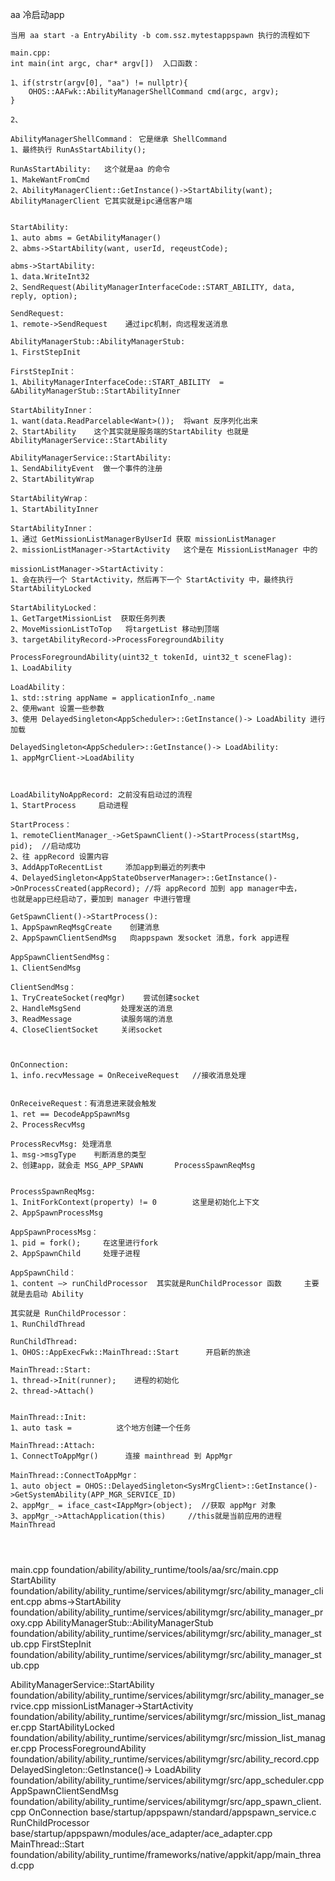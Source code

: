 
aa 冷启动app
```
当用 aa start -a EntryAbility -b com.ssz.mytestappspawn 执行的流程如下

main.cpp:
int main(int argc, char* argv[])  入口函数：

1、if(strstr(argv[0], "aa") != nullptr){
    OHOS::AAFwk::AbilityManagerShellCommand cmd(argc, argv);
}

2、

AbilityManagerShellCommand： 它是继承 ShellCommand
1、最终执行 RunAsStartAbility();   

RunAsStartAbility:   这个就是aa 的命令
1、MakeWantFromCmd
2、AbilityManagerClient::GetInstance()->StartAbility(want);   AbilityManagerClient 它其实就是ipc通信客户端


StartAbility:
1、auto abms = GetAbilityManager()
2、abms->StartAbility(want, userId, reqeustCode);

abms->StartAbility:
1、data.WriteInt32
2、SendRequest(AbilityManagerInterfaceCode::START_ABILITY, data, reply, option);

SendRequest:
1、remote->SendRequest    通过ipc机制，向远程发送消息

AbilityManagerStub::AbilityManagerStub:
1、FirstStepInit

FirstStepInit：
1、AbilityManagerInterfaceCode::START_ABILITY  = &AbilityManagerStub::StartAbilityInner

StartAbilityInner：
1、want(data.ReadParcelable<Want>());  将want 反序列化出来
2、StartAbility    这个其实就是服务端的StartAbility 也就是 AbilityManagerService::StartAbility

AbilityManagerService::StartAbility:
1、SendAbilityEvent  做一个事件的注册
2、StartAbilityWrap  

StartAbilityWrap：
1、StartAbilityInner

StartAbilityInner：
1、通过 GetMissionListManagerByUserId 获取 missionListManager
2、missionListManager->StartActivity   这个是在 MissionListManager 中的

missionListManager->StartActivity：
1、会在执行一个 StartActivity，然后再下一个 StartActivity 中，最终执行 StartAbilityLocked

StartAbilityLocked：
1、GetTargetMissionList  获取任务列表
2、MoveMissionListToTop   将targetList 移动到顶端
3、targetAbilityRecord->ProcessForegroundAbility

ProcessForegroundAbility(uint32_t tokenId, uint32_t sceneFlag):
1、LoadAbility

LoadAbility：
1、std::string appName = applicationInfo_.name
2、使用want 设置一些参数
3、使用 DelayedSingleton<AppScheduler>::GetInstance()-> LoadAbility 进行加载

DelayedSingleton<AppScheduler>::GetInstance()-> LoadAbility:
1、appMgrClient->LoadAbility



LoadAbilityNoAppRecord: 之前没有启动过的流程
1、StartProcess     启动进程

StartProcess：
1、remoteClientManager_->GetSpawnClient()->StartProcess(startMsg, pid);  //启动成功
2、往 appRecord 设置内容
3、AddAppToRecentList     添加app到最近的列表中
4、DelayedSingleton<AppStateObserverManager>::GetInstance()->OnProcessCreated(appRecord); //将 appRecord 加到 app manager中去，
也就是app已经启动了，要加到 manager 中进行管理

GetSpawnClient()->StartProcess():
1、AppSpawnReqMsgCreate    创建消息
2、AppSpawnClientSendMsg   向appspawn 发socket 消息，fork app进程

AppSpawnClientSendMsg：
1、ClientSendMsg         

ClientSendMsg：
1、TryCreateSocket(reqMgr)    尝试创建socket
2、HandleMsgSend         处理发送的消息
3、ReadMessage           读服务端的消息
4、CloseClientSocket     关闭socket



OnConnection: 
1、info.recvMessage = OnReceiveRequest   //接收消息处理


OnReceiveRequest：有消息进来就会触发
1、ret == DecodeAppSpawnMsg
2、ProcessRecvMsg    

ProcessRecvMsg: 处理消息
1、msg->msgType    判断消息的类型
2、创建app，就会走 MSG_APP_SPAWN       ProcessSpawnReqMsg 


ProcessSpawnReqMsg:
1、InitForkContext(property) != 0        这里是初始化上下文
2、AppSpawnProcessMsg       

AppSpawnProcessMsg：
1、pid = fork();     在这里进行fork
2、AppSpawnChild     处理子进程

AppSpawnChild：
1、content —> runChildProcessor  其实就是RunChildProcessor 函数     主要就是去启动 Ability

其实就是 RunChildProcessor：
1、RunChildThread  

RunChildThread:
1、OHOS::AppExecFwk::MainThread::Start      开启新的旅途

MainThread::Start:
1、thread->Init(runner);    进程的初始化
2、thread->Attach()


MainThread::Init:
1、auto task =          这个地方创建一个任务

MainThread::Attach:
1、ConnectToAppMgr()      连接 mainthread 到 AppMgr

MainThread::ConnectToAppMgr：
1、auto object = OHOS::DelayedSingleton<SysMrgClient>::GetInstance()->GetSystemAbility(APP_MGR_SERVICE_ID)
2、appMgr_ = iface_cast<IAppMgr>(object);  //获取 appMgr 对象
3、appMgr_->AttachApplication(this)     //this就是当前应用的进程MainThread




```
main.cpp    foundation/ability/ability_runtime/tools/aa/src/main.cpp
StartAbility    foundation/ability/ability_runtime/services/abilitymgr/src/ability_manager_client.cpp
abms->StartAbility  foundation/ability/ability_runtime/services/abilitymgr/src/ability_manager_proxy.cpp
AbilityManagerStub::AbilityManagerStub  foundation/ability/ability_runtime/services/abilitymgr/src/ability_manager_stub.cpp
FirstStepInit    foundation/ability/ability_runtime/services/abilitymgr/src/ability_manager_stub.cpp

AbilityManagerService::StartAbility   foundation/ability/ability_runtime/services/abilitymgr/src/ability_manager_service.cpp
missionListManager->StartActivity     foundation/ability/ability_runtime/services/abilitymgr/src/mission_list_manager.cpp
StartAbilityLocked           foundation/ability/ability_runtime/services/abilitymgr/src/mission_list_manager.cpp
ProcessForegroundAbility           foundation/ability/ability_runtime/services/abilitymgr/src/ability_record.cpp
DelayedSingleton<AppScheduler>::GetInstance()-> LoadAbility          foundation/ability/ability_runtime/services/abilitymgr/src/app_scheduler.cpp
AppSpawnClientSendMsg        foundation/ability/ability_runtime/services/abilitymgr/src/app_spawn_client.cpp
OnConnection            base/startup/appspawn/standard/appspawn_service.c
RunChildProcessor       base/startup/appspawn/modules/ace_adapter/ace_adapter.cpp
MainThread::Start       foundation/ability/ability_runtime/frameworks/native/appkit/app/main_thread.cpp
